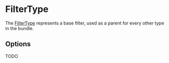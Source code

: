 # FilterType

The [FilterType](https://github.com/Kreyu/data-table-bundle/blob/main/src/Filter/Type/FilterType.php) represents a base filter,
used as a parent for every other type in the bundle.

## Options

TODO